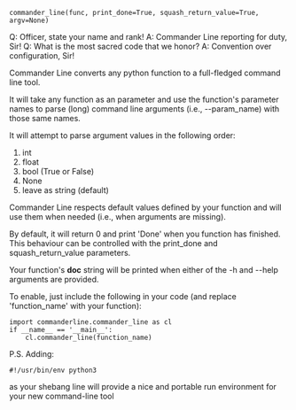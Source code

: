 	commander_line(func, print_done=True, squash_return_value=True, argv=None)

Q: Officer, state your name and rank!
A: Commander Line reporting for duty, Sir!
Q: What is the most sacred code that we honor?
A: Convention over configuration, Sir!

Commander Line converts any python function to a full-fledged command line tool.

It will take any function as an parameter and use the function's parameter names to parse (long) command line arguments (i.e., --param_name) with those same names.

It will attempt to parse argument values in the following order:

1. int
2. float
3. bool (True or False)
4. None
5. leave as string (default)

Commander Line respects default values defined by your function and will use them when needed (i.e., when arguments are missing).

By default, it will return 0 and print 'Done' when you function has finished. This behaviour can be controlled with the print_done and squash_return_value parameters.

Your function's __doc__ string will be printed when either of the -h and --help arguments are provided.

To enable, just include the following in your code (and replace 'function_name' with your function):

	import commanderline.commander_line as cl
	if __name__ == '__main__':
		cl.commander_line(function_name)


P.S. Adding: 

	#!/usr/bin/env python3

as your shebang line will provide a nice and portable run environment for your new command-line tool
	
